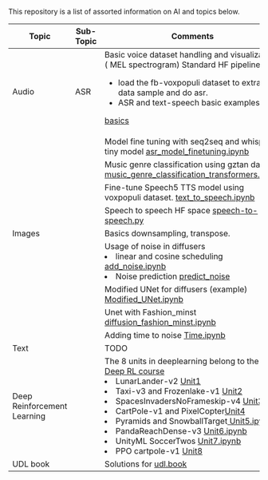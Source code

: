 This repository is a list of assorted information on AI and topics below.

|Topic|Sub-Topic|Comments|
|-|-|-|
|Audio|ASR|Basic voice dataset handling and visualization ( MEL spectrogram) Standard HF pipeline to <ul><li>load the fb-voxpopuli dataset to extract data sample and do asr.<li>ASR and text-speech basic examples</ul><p>[basics](./audio/basics/)|
|||Model fine tuning with seq2seq and whisper tiny model [asr_model_finetuning.ipynb](./audio/asr_model_finetuning.ipynb)|
|||Music genre classification using gztan dataset [music_genre_classification_transformers.ipynb](./audio/music_genre_classification_transformers.ipynb)|
|||Fine-tune Speech5 TTS model using voxpopuli dataset. [text_to_speech.ipynb](./audio/text_to_speech.ipynb)|
|||Speech to speech HF space [speech-to-speech.py](./audio/speech-to-speech.py) 
|Images||Basics downsampling, transpose.|
|||Usage of noise in diffusers <li>linear and cosine scheduling [add_noise.ipynb](./images/Noise%20Samples/add_noise.ipynb) <li> Noise prediction [predict_noise](./images/minst/PredictNoise.ipynb)|
|||Modified UNet for diffusers (example) [Modified_UNet.ipynb](./images/minst/Modified_UNet.ipynb)|
|||Unet with Fashion_minst [diffusion_fashion_minst.ipynb](./images/minst/diffusion_fashion_minst.ipynb)|
|||Adding time to noise  [Time.ipynb](./images/minst/Time+Noise+UNet.ipynb)|
|Text||TODO|
|Deep Reinforcement Learning||The 8 units in deeplearning belong to the [Deep RL course](https://huggingface.co/learn/deep-rl-course/en/unit0/introduction)<li>LunarLander-v2 [Unit1](./deep-rl/Unit1/)<li>Taxi-v3 and Frozenlake-v1 [Unit2](./deep-rl/Unit2/)<li>SpacesInvadersNoFrameskip-v4 [Unit3](./deep-rl/Unit3/)<li>CartPole-v1 and PixelCopter[Unit4](./deep-rl/Unit4/)<li>Pyramids and SnowballTarget[ Unit5.ipynb](./deep-rl/Unit5.ipynb)  <li>PandaReachDense-v3 [Unit6.ipynb](./deep-rl/Unit6.ipynb) <li>UnityML SoccerTwos [Unit7.ipynb](./deep-rl/Unit7.ipynb) <li> PPO cartpole-v1 [Unit8](./deep-rl/Unit8/)|
|UDL book||Solutions for [udl.book](https://github.com/udlbook/udlbook/tree/main/Notebooks)|